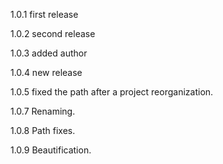 

1.0.1   first release

1.0.2   second release

1.0.3   added author

1.0.4   new release

1.0.5   fixed the path after a project reorganization.

1.0.7   Renaming.

1.0.8   Path fixes.

1.0.9   Beautification.
